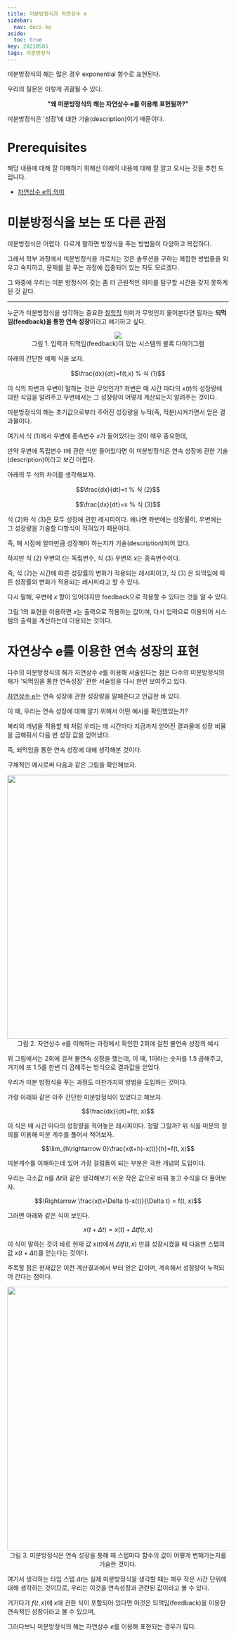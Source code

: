 ```yaml
---
title: 미분방정식과 자연상수 e
sidebar:
  nav: docs-ko
aside:
  toc: true
key: 20210505
tags: 미분방정식
---
```


미분방정식의 해는 많은 경우 exponential 함수로 표현된다.

우리의 질문은 이렇게 귀결될 수 있다.

<center> <b> "왜 미분방정식의 해는 자연상수 e를 이용해 표현될까?" </b> </center>

미분방정식은 '성장'에 대한 기술(description)이기 때문이다.

# Prerequisites 

해당 내용에 대해 잘 이해하기 위해선 아래의 내용에 대해 잘 알고 오시는 것을 추천 드립니다.

* [자연상수 e의 의미](https://angeloyeo.github.io/2019/09/04/natural_number_e.html)

# 미분방정식을 보는 또 다른 관점

미분방정식은 어렵다. 다르게 말하면 방정식을 푸는 방법들이 다양하고 복잡하다.

그래서 학부 과정에서 미분방정식을 가르치는 것은 솔루션을 구하는 복잡한 방법들을 외우고 숙지하고, 문제를 잘 푸는 과정에 집중되어 있는 지도 모르겠다.

그 와중에 우리는 미분 방정식이 갖는 좀 더 근원적인 의미를 탐구할 시간을 갖지 못하게 된 것 같다.

---

누군가 미분방정식을 생각하는 중요한 <u>철학적</u> 의미가 무엇인지 물어본다면 필자는 **되먹임(feedback)을 통한 연속 성장**이라고 얘기하고 싶다.

<p align = "center">
  <img src = "https://upload.wikimedia.org/wikipedia/commons/b/b0/General_Feedback_Loop.svg">
  <br>
  그림 1. 입력과 되먹임(feedback)이 있는 시스템의 블록 다이어그램
</p>

아래의 간단한 예제 식을 보자.

$$\frac{dx}{dt}=f(t,x) % 식 (1)$$

이 식의 좌변과 우변이 말하는 것은 무엇인가? 좌변은 매 시간 마다의 $x(t)$의 성장량에 대한 식임을 알려주고 우변에서는 그 성장량이 어떻게 계산되는지 알려주는 것이다.

미분방정식의 해는 초기값으로부터 주어진 성장량을 누적(즉, 적분)시켜가면서 얻은 결과물이다.

여기서 식 (1)에서 우변에 종속변수 $x$가 들어있다는 것이 매우 중요한데,

만약 우변에 독립변수 $t$에 관한 식만 들어있다면 이 미분방정식은 연속 성장에 관한 기술(description)이라고 보긴 어렵다.

아래의 두 식의 차이를 생각해보자.

$$\frac{dx}{dt}=t % 식 (2)$$

$$\frac{dx}{dt}=x % 식 (3)$$

식 (2)와 식 (3)은 모두 성장에 관한 레시피이다. 왜냐면 좌변에는 성장률이, 우변에는 그 성장량을 기술할 다항식이 적혀있기 때문이다.

즉, 매 시점에 얼마만큼 성장해야 하는지가 기술(description)되어 있다. 

하지만 식 (2) 우변의 $t$는 독립변수, 식 (3) 우변의 $x$는 종속변수이다.

즉, 식 (2)는 시간에 따른 성장률의 변화가 적용되는 레시피이고, 식 (3) 은 되먹임에 따른 성장률의 변화가 적용되는 레시피라고 할 수 있다.

다시 말해,  우변에 $x$ 항이 있어야지만 feedback으로 작용할 수 있다는 것을 알 수 있다.

그림 1의 표현을 이용하면 $x$는 출력으로 작용하는 값이며, 다시 입력으로 이용되어 시스템의 출력을 계산하는데 이용되는 것이다.


# 자연상수 e를 이용한 연속 성장의 표현

다수의 미분방정식의 해가 자연상수 $e$를 이용해 서술된다는 점은 다수의 미분방정식의 해가 '되먹임을 통한 연속성장' 관한 서술임을 다시 한번 보여주고 있다.

[자연상수 e](https://angeloyeo.github.io/2019/09/04/natural_number_e.html)는 연속 성장에 관한 성장량을 말해준다고 언급한 바 있다.

이 때, 우리는 연속 성장에 대해 알기 위해서 어떤 예시를 확인했었는가?

복리의 개념을 적용할 때 처럼 우리는 매 시간마다 지금까지 얻어진 결과물에 성장 비율을 곱해줘서 다음 번 성장 값을 얻어냈다.

즉, 되먹임을 통한 연속 성장에 대해 생각해본 것이다.

구체적인 예시로써 다음과 같은 그림을 확인해보자.

<p align = "center">
  <img width = "600" src = "https://raw.githubusercontent.com/angeloyeo/angeloyeo.github.io/master/pics/2019-09-04_natural_number_e/pic2.png">
  <br>
  그림 2. 자연상수 e를 이해하는 과정에서 확인한 2회에 걸친 불연속 성장의 예시
</p>

위 그림에서는 2회에 걸쳐 불연속 성장을 했는데, 이 때, 1이라는 숫자를 1.5 곱해주고, 거기에 또 1.5를 한번 더 곱해주는 방식으로 결과값을 얻었다.

우리가 미분 방정식을 푸는 과정도 마찬가지의 방법을 도입하는 것이다.

가령 아래와 같은 아주 간단한 미분방정식이 있었다고 해보자.

$$\frac{dx}{dt}=f(t, x)$$

이 식은 매 시간 마다의 성장량을 적어놓은 레시피이다. 정말 그럴까? 위 식을 미분의 정의를 이용해 미분 계수를 풀어서 적어보자.

$$\lim_{h\rightarrow 0}\frac{x(t+h)-x(t)}{h}=f(t, x)$$

미분계수를 이해하는데 있어 가장 걸림돌이 되는 부분은 극한 개념의 도입이다. 

우리는 극소값 $h$를 $\Delta t$와 같은 생각해보기 쉬운 작은 값으로 바꿔 놓고 수식을 더 풀어보자.

$$\Rightarrow \frac{x(t+\Delta t)-x(t)}{\Delta t} = f(t, x)$$

그러면 아래와 같은 식이 보인다.

$$x(t+\Delta t) = x(t) + \Delta t f(t, x)$$

이 식이 말하는 것이 바로 현재 값 $x(t)$에서 $\Delta t f(t, x)$ 만큼 성장시켰을 때 다음번 스텝의 값 $x(t+\Delta t)$를 얻는다는 것이다.

주목할 점은 현재값은 이전 계산결과에서 부터 얻은 값이며, 계속해서 성장량이 누적되어 간다는 점이다.

<p align = "center">
  <img width = "600" src= "https://raw.githubusercontent.com/angeloyeo/angeloyeo.github.io/master/pics/2021-05-05-ODE_and_natural_number_e/pic2.png">
  <br>
  그림 3. 미분방정식은 연속 성장을 통해 매 스텝마다 함수의 값이 어떻게 변해가는지를 기술한 것이다.
</p>

여기서 생각하는 타입 스텝 $\Delta t$는 실제 미분방정식을 생각할 때는 매우 작은 시간 단위에 대해 생각하는 것이므로, 우리는 이것을 연속성장과 관련된 값이라고 볼 수 있다.

거기다가 $f(t, x)$에 $x$에 관한 식이 포함되어 있다면 이것은 되먹임(feedback)을 이용한 연속적인 성장이라고 볼 수 있으며,

그러다보니 미분방정식의 해는 자연상수 $e$를 이용해 표현되는 경우가 많다.